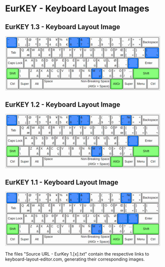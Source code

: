 # EurKEY - Keyboard Layout Images

## EurKEY 1.3 - Keyboard Layout Image

![EurKEY 1.3 - Keyboard Layout Image](EurKEY%201.3%20-%20Keyboard%20Layout%20Image.png)

## EurKEY 1.2 - Keyboard Layout Image

![EurKEY 1.2 - Keyboard Layout Image](EurKEY%201.2%20-%20Keyboard%20Layout%20Image.png)

## EurKEY 1.1 - Keyboard Layout Image

![EurKEY 1.1 - Keyboard Layout Image](EurKEY%201.1%20-%20Keyboard%20Layout%20Image.png)

The files "Source URL - EurKey 1.\[x\].txt" contain the respective links to keyboard-layout-editor.com, generating their corresponding images.
